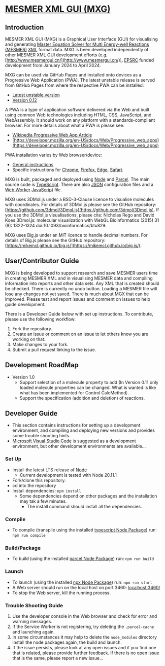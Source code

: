 # [MESMER XML GUI (MXG)](https://github.com/mesmer-kinetics/mxg)

## Introduction

MESMER XML GUI (MXG) is a Graphical User Interface (GUI) for visualising and generating [Master Equation Solver for Multi Energy-well Reactions (MESMER)](https://github.com/MESMER-kinetics/MESMER-code) [XML](https://en.wikipedia.org/wiki/XML) format data. MXG is been developed independently of other MESMER XML GUI development efforts (e.g. [http://www.mesmergui.cn/](http://www.mesmergui.cn/)). [EPSRC](https://www.ukri.org/councils/epsrc/) funded development from January 2024 to April 2024.

MXG can be used via GitHub Pages and installed onto devices as a Progressive Web Application (PWA). The latest unstable release is served from GitHub Pages from where the respective PWA can be installed:
 - [Latest unstable version](https://mesmer-kinetics.github.io/mxg/dist/main/)
 - [Version 0.12](https://mesmer-kinetics.github.io/mxg/dist/0.12/)

A PWA is a type of application software delivered via the Web and built using common Web technologies including HTML, CSS, JavaScript, and WebAssembly. It should work on any platform with a standards-compliant browser. For more details about what a PWA is please see:
- [Wikipedia Progressive Web App Article](https://en.wikipedia.org/wiki/Progressive_web_app)
- [https://developer.mozilla.org/en-US/docs/Web/Progressive_web_apps](https://developer.mozilla.org/en-US/docs/Web/Progressive_web_apps)

PWA installation varies by Web browser/device:
- [General instructions](https://developer.mozilla.org/en-US/docs/Web/Progressive_web_apps/Guides/Installing)
- Specific instructions for [Chrome](https://support.google.com/chrome/answer/9658361), [Firefox](https://developer.mozilla.org/en-US/docs/Web/Progressive_web_apps/Guides/Installing), [Edge](https://learn.microsoft.com/en-us/microsoft-edge/progressive-web-apps-chromium/ux), [Safari](https://support.apple.com/en-gb/104996).

MXG is built, packaged and deployed using [Node](https://nodejs.org/) and [Parcel](https://parceljs.org/). The main source code is [TypeScript](https://www.typescriptlang.org/). There are also [JSON](https://www.json.org/json-en.html) configuration files and a [Web Worker](https://en.wikipedia.org/wiki/Web_worker) [JavaScript](https://en.wikipedia.org/wiki/JavaScript) file.

MXG uses 3DMol.js under a BSD-3-Clause licence to visualise molecules with coordinates. For details of 3DMol.js please see the GitHub repository: [https://github.com/3dmol/3Dmol.js](https://github.com/3dmol/3Dmol.js). If you use the 3DMol.js visualisations, please cite: Nicholas Rego and David Koes 3Dmol.js: molecular visualization with WebGL Bioinformatics (2015) 31 (8): 1322-1324 doi:10.1093/bioinformatics/btu829.

MXG uses Big.js under an MIT licence to handle decimal numbers. For details of Big.js please see the GitHub repository: [https://mikemcl.github.io/big.js/](https://mikemcl.github.io/big.js/).


## User/Contributor Guide
MXG is being developed to support research and save MESMER users time in creating MESMER XML and in visualising MESMER data and compiling information into reports and other data sets.
Any XML that is created should be checked.
There is currently no undo button.
Loading a MESMER file will lose any changes not yet saved.
There is much about MGX that can be improved. Please test and report issues and comment on issues to help guide development.

There is a Developer Guide below with set up instructions. To contribute, please use the following workflow:
1. Fork the repository.
2. Create an issue or comment on an issue to let others know you are working on that.
3. Make changes to your fork.
4. Submit a pull request linking to the issue.


## Development RoadMap
- Version 1.0
  - Support selection of a molecule property to add (In Version 0.11 only loaded molecule properties can be changed. What is wanted is like what has been implemented for Control CalcMethod).
  - Support the specification (addition and deletion) of reactions.


## Developer Guide
- This section contains instructions for setting up a development environment, and compiling and deploying new versions and provides some trouble shooting hints.
- [Microsoft Visual Studio Code](https://code.visualstudio.com/) is suggested as a development environment, but other development environments are available...

### Set Up
- Install the latest LTS release of [Node](https://nodejs.org/)
  - Current development is tested with Node 20.11.1
- Fork/clone this repository.
- cd into the repository
- Install dependencies:
`npm install`
  - Some dependencies depend on other packages and the installation may tak a few minutes.
    - The install command should install all the dependencies.

### Compile
- To compile (transpile using the installed [typescript Node Package](https://www.npmjs.com/package/typescript)) run:
`npm run compile`

### Build/Package
- To build (using the installed [parcel Node Package](https://www.npmjs.com/package/parcel)) run:
`npm run build`

### Launch
- To launch (using the installed [npx Node Package](https://www.npmjs.com/package/npx)) run:
`npm run start`
- A Web server should run on the local host on port 3460:
[localhost:3460/](http://localhost:3460/)
- To stop the Web server, kill the running process.

### Trouble Shooting Guide
1. Use the developer console in the Web browser and check for error and warning messages.
2. If the Service Worker is not registering, try deleting the `.parcel-cache` and launching again.
3. In some circumstances it may help to delete the `node_modules` directory install the node packages again, the build and launch.
4. If the issue persists, please look at any open issues and if you find one that is related, please provide further feedback. If there is no open issue that is the same, please report a new issue...
